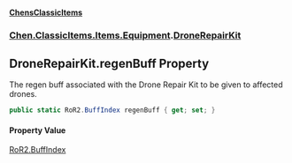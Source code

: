 
#### [ChensClassicItems](./index 'index')

### [Chen.ClassicItems.Items.Equipment](./Chen-ClassicItems-Items-Equipment 'Chen.ClassicItems.Items.Equipment').[DroneRepairKit](./Chen-ClassicItems-Items-Equipment-DroneRepairKit 'Chen.ClassicItems.Items.Equipment.DroneRepairKit')

## DroneRepairKit.regenBuff Property
The regen buff associated with the Drone Repair Kit to be given to affected drones.  
```csharp
public static RoR2.BuffIndex regenBuff { get; set; }
```

#### Property Value
[RoR2.BuffIndex](https://docs.microsoft.com/en-us/dotnet/api/RoR2.BuffIndex 'RoR2.BuffIndex')  
